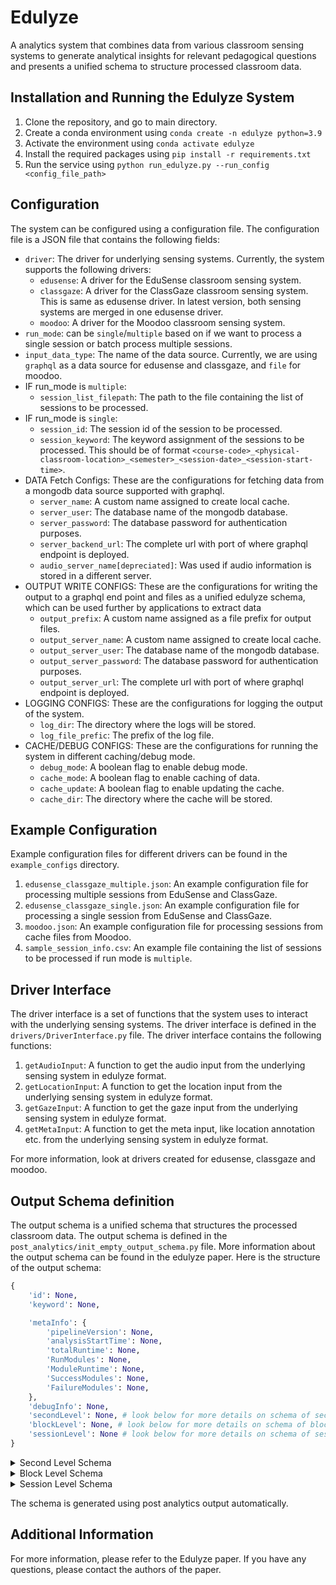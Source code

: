 # Edulyze
A analytics system that combines data from various classroom sensing systems to generate analytical insights for relevant pedagogical questions and presents a unified schema to structure processed classroom data.

## Installation and Running the Edulyze System
1. Clone the repository, and go to main directory.
2. Create a conda environment using `conda create -n edulyze python=3.9`
3. Activate the environment using `conda activate edulyze`
4. Install the required packages using `pip install -r requirements.txt`
5. Run the service using `python run_edulyze.py --run_config <config_file_path>`

## Configuration
The system can be configured using a configuration file. The configuration file is a JSON file that contains the following fields:

- `driver`: The driver for underlying sensing systems. Currently, the system supports the following drivers:
  - `edusense`: A driver for the EduSense classroom sensing system.
  - `classgaze`: A driver for the ClassGaze classroom sensing system. This is same as edusense driver. In latest version, both sensing systems are merged in one edusense driver.
  - `moodoo`: A driver for the Moodoo classroom sensing system.
- `run_mode`: can be `single`/`multiple` based on if we want to process a single session or batch process multiple sessions.
- `input_data_type`: The name of the data source. Currently, we are using `graphql` as a data source for edusense and classgaze, and `file` for moodoo.
- IF run_mode is `multiple`:
  - `session_list_filepath`: The path to the file containing the list of sessions to be processed.
- IF run_mode is `single`:
  - `session_id`: The session id of the session to be processed.
  - `session_keyword`: The keyword assignment of the sessions to be processed. This should be of format `<course-code>_<physical-classroom-location>_<semester>_<session-date>_<session-start-time>`.
- DATA Fetch Configs: These are the configurations for fetching data from a mongodb data source supported with graphql.
  - `server_name`: A custom name assigned to create local cache.
  - `server_user`: The database name of the mongodb database.
  - `server_password`: The database password for authentication purposes.
  - `server_backend_url`: The complete url with port of where graphql endpoint is deployed.
  - `audio_server_name[depreciated]`: Was used if audio information is stored in a different server.
- OUTPUT WRITE CONFIGS: These are the configurations for writing the output to a graphql end point and files as a unified edulyze schema, which can be used further by applications to extract data
  - `output_prefix`: A custom name assigned as a file prefix for output files.
  - `output_server_name`: A custom name assigned to create local cache.
  - `output_server_user`: The database name of the mongodb database.
  - `output_server_password`: The database password for authentication purposes.
  - `output_server_url`: The complete url with port of where graphql endpoint is deployed.
- LOGGING CONFIGS: These are the configurations for logging the output of the system.
  - `log_dir`: The directory where the logs will be stored.
  - `log_file_prefic`: The prefix of the log file.
- CACHE/DEBUG CONFIGS: These are the configurations for running the system in different caching/debug mode.
  - `debug_mode`: A boolean flag to enable debug mode.
  - `cache_mode`: A boolean flag to enable caching of data.
  - `cache_update`: A boolean flag to enable updating the cache.
  - `cache_dir`: The directory where the cache will be stored.

## Example Configuration

Example configuration files for different drivers can be found in the `example_configs` directory.
1. `edusense_classgaze_multiple.json`: An example configuration file for processing multiple sessions from EduSense and ClassGaze.
2. `edusense_classgaze_single.json`: An example configuration file for processing a single session from EduSense and ClassGaze.
3. `moodoo.json`: An example configuration file for processing sessions from cache files from Moodoo.
4. `sample_session_info.csv`: An example file containing the list of sessions to be processed if run mode is `multiple`.

## Driver Interface

The driver interface is a set of functions that the system uses to interact with the underlying sensing systems. The driver interface is defined in the `drivers/DriverInterface.py` file. The driver interface contains the following functions:

1. `getAudioInput`: A function to get the audio input from the underlying sensing system in edulyze format.
2. `getLocationInput`: A function to get the location input from the underlying sensing system in edulyze format.
3. `getGazeInput`: A function to get the gaze input from the underlying sensing system in edulyze format.
4. `getMetaInput`: A function to get the meta input, like location annotation etc. from the underlying sensing system in edulyze format.

For more information, look at drivers created for edusense, classgaze and moodoo.

## Output Schema definition

The output schema is a unified schema that structures the processed classroom data. The output schema is defined in the `post_analytics/init_empty_output_schema.py` file. More information about the output schema can be found in the edulyze paper. Here is the structure of the output schema:

```python
{
    'id': None,
    'keyword': None,

    'metaInfo': {
        'pipelineVersion': None,
        'analysisStartTime': None,
        'totalRuntime': None,
        'RunModules': None,
        'ModuleRuntime': None,
        'SuccessModules': None,
        'FailureModules': None,
    },
    'debugInfo': None,
    'secondLevel': None, # look below for more details on schema of second info
    'blockLevel': None, # look below for more details on schema of block info
    'sessionLevel': None # look below for more details on schema of session info
}
```
<details>
<summary>Second Level Schema</summary>


The `secondLevel` field contains the following fields:

```python
{
    'secondInfo': {
        'unixSeconds': None,
        'frameStart': None,
        'frameEnd': None,
    },
    'audio': {
        'isSilence': None,
        'isObjectNoise': None,
        'isTeacherOnly': None,
        'isSingleSpeaker': None,
    },
    'gaze': {
        'instructor': {
            'angle': None,
            'angleChange': None,
            'direction': None,
            'viewingSectorThreshold': None,
            'countStudentsInGaze': None,
            'towardsStudents': None,
            'lookingDown': None,
        },
        'student': {
            'id': None,
            'angle': None,
            'angleChange': None,
            'direction': None,
            'towardsInstructor': None,
            'lookingDown': None,
            'lookingFront': None,
        }
    },
    'location': {
        'instructor': {
            'atBoard': None,
            'atPodium': None,
            'isMoving': None,
            'locationCoordinates': None,
            'locationCategory': None,
            'locationEntropy': None,
            'headEntropy': None,
        },
        'student': {
            'id': None,
            'trackingIdMap': None,
            'isMoving': None,
            'locationCoordinates': None,
            'locationCategory': None,
            'locationEntropy': None,
            'headEntropy': None,
        }
    },
    'posture': {
        'instructor': {
            'isStanding': None,
            'isPointing': None,
            'pointingDirection': None,
            'handPosture': None,
            'headPosture': None,
            'centroidFaceDistance': None,
            'centroidFaceDistanceAbsolute': None,
        },
        'student': {
            'id': None,
            'isStanding': None,
            'bodyPosture': None,
            'headPosture': None,
            'handPosture': None,
        }
    },
    'crossModal': None
}
```

</details>

<details>
<summary>Block Level Schema</summary>


The `blockLevel` field contains the following fields:

```python
{
    'blockInfo': {
        'unixStartSecond': int,
        'blockLength': int,
        'id': int,
    },
    'audio': {
        'silenceFraction': None,
        'objectFraction': None,
        'teacherOnlyFraction': None,
        'singleSpeakerFraction': None,
        'teacherActivityType': None,
        'teacherActivityFraction': None,
        'teacherActivityTimes': None,
    },
    'gaze': {
        'instructor': {
            'gazeCategory': None,
            'totalCategoryFraction': None,
            'longestCategoryFraction': None,
            'principalGaze': {
                'direction': None,
                'directionVariation': None,
                'longestStayFraction': None,
            },
            'rollMean': None,
            'yawMean': None,
            'pitchMean': None,
            'rollVariance': None,
            'yawVariance': None,
            'pitchVariance': None,
        },
        'student': {
            'id': None,
            'numOccurrencesInBlock': None,
            'gazeCategory': None,
            'totalCategoryFraction': None,
            'longestCategoryFraction': None,
            'directionMean': None,
            'directionVariation': None,
            'towardsInstructorFraction': None,
            'lookingDownFraction': None,
            'lookingFrontFraction': None,
            'rollMean': None,
            'yawMean': None,
            'pitchMean': None,
            'rollVariance': None,
            'yawVariance': None,
            'pitchVariance': None,
        }
    },
    'location': {
        'instructor': {
            'totalBoardFraction': None,
            'longestBoardFraction': None,
            'totalPodiumFraction': None,
            'longestPodiumFraction': None,
            'totalMovingFraction': None,
            'longestMovingFraction': None,
            'locationCategory': ('left', 'right'),
            'CategoryFraction': None,
            'longestCategoryFraction': None,
            'stayAtLocation': None,
            'stayAtLocationTimes': None,
            'longestStayFraction': None,
            'principalMovement': {
                'directionMean': None,
                'directionVariation': None,
                'directionComps': None,
            },
        },
        'student': {
            'id': None,
            'numOccurrencesInBlock': None,
            'isSettled': None,
            'meanBodyEntropy': None,
            'maxBodyEntropy': None,
            'varBodyEntropy': None,
            'meanHeadEntropy': None,
            'maxHeadEntropy': None,
            'varHeadEntropy': None,
            'stayCoordinates': None,
            'clusterCount': None,
            'clusterCenters': None,
            'clusterStudentIds': None,
            'seatingArrangement': None,
        }
    },
    'posture': {
        'instructor': {
            'standingFraction': None,
            'handPostureCategory': None,
            'handPostureCategoryFraction': None,
            'headPostureCategory': None,
            'headPostureCategoryFraction': None,
            'meanCentroidFaceDistance': None,
            'varCentroidFaceDistance': None,
        },
        'student': {
            'id': None,
            'numOccurrencesInBlock': None,
            'isStandingFraction': None,
            'bodyPostureCategory': None,
            'bodyPostureCategoryFraction': None,
            'headPostureCategory': None,
            'headPostureCategoryFraction': None,
            'handPostureCategory': None,
            'handPostureCategoryFraction': None,
        }
    },
    'crossModal': None

}
```
</details>

<details>
<summary>Session Level Schema</summary>

The `sessionLevel` field consist of following schema.

```python
{
    'sessionInfo': {
        'unixStartSecond': int,
        'sessionLength': int,
    },
    'audio': {
        'audioBasedActivityType': None,
        'audioBasedActivityFraction': None,
        'audioBasedActivityBlocks': None, # a list like [ [(0,10), (12,14)], [(10,12),(14,20)]]
    },
    'gaze': {
        'instructor': {
            'gazePreference': None,
            'topLocations': None,
            'topLocationsGazeLeftFraction': None,
            'objectCategory': None,
            'lookingAtObjectFraction': None,
        },
        'student': {
            'id': None,
            'gazeCategory': None,
            'gazeCategoryFraction': None,
        }
    },
    'location': {
        'instructor': {
            'locationBasedActivityType': None,
            'locationBasedActivityFraction': None,
            'locationBasedActivityBlocks': None,
            'locationClusterCount': int,
            'locationClusterCenter': None,
            'locationClusterSize': None,
            'totalBoardFraction': None,
            'longestBoardFraction': None,
            'totalPodiumFraction': None,
            'longestPodiumFraction': None,
            'totalMovingFraction': None,
            'longestMovingFraction': None,
            'locationCategory': ('left', 'right'),
            'CategoryFraction': None,
            'longestCategoryFraction': None,
        },
        'student': {
            'id': None,
            'settleDownTime': None,
            'entryTime': None,
            'entryLocation': None,
            'exitTime': None,
            'exitLocation': None,
            'seatingCategories': None,
            'seatingCategoryBlocks': None,
        }
    },
    'posture': {
        'instructor': {
            'bodyPosturePreference': None,
            'pointingClusterCount': int,
            'pointingClusterCenter': None,
            'pointingClusterSize': None,
        },
        'student': {
            'id': None,
            'handPosturePreference': None,
            'headPosturePreference': None,
        }
    },
    'crossModal': None
}
```
</details>

The schema is generated using post analytics output automatically.

## Additional Information

For more information, please refer to the Edulyze paper. If you have any questions, please contact the authors of the paper.


